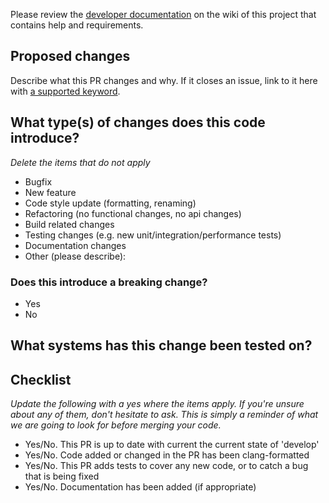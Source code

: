 Please review the [developer documentation](https://github.com/QMCPACK/qmcpack/wiki/Development-workflow)
on the wiki of this project that contains help and requirements.

## Proposed changes

Describe what this PR changes and why.  If it closes an issue, link to it here
with [a supported keyword](https://help.github.com/en/github/managing-your-work-on-github/linking-a-pull-request-to-an-issue#linking-a-pull-request-to-an-issue-using-a-keyword).

## What type(s) of changes does this code introduce?
_Delete the items that do not apply_

- Bugfix
- New feature
- Code style update (formatting, renaming)
- Refactoring (no functional changes, no api changes)
- Build related changes
- Testing changes (e.g. new unit/integration/performance tests)
- Documentation changes
- Other (please describe):

### Does this introduce a breaking change?

- Yes
- No

## What systems has this change been tested on?

## Checklist

_Update the following with a yes where the items apply. If you're unsure about any of them, don't hesitate to ask.  This is
simply a reminder of what we are going to look for before merging your code._

- Yes/No. This PR is up to date with current the current state of 'develop'
- Yes/No. Code added or changed in the PR has been clang-formatted
- Yes/No. This PR adds tests to cover any new code, or to catch a bug that is being fixed
- Yes/No. Documentation has been added (if appropriate)
